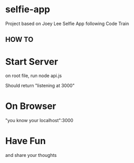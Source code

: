# selfie-app
Project based on Joey Lee Selfie App following Code Train

## HOW TO
# Start Server
on root file, run
node api.js

Should return "listening at 3000"

# On Browser
"you know your localhost":3000

# Have Fun
and share your thoughts
